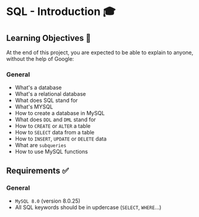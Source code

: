 # SQL - Introduction :mortar_board:

## Learning Objectives :scroll:
At the end of this project, you are expected to be able to explain to anyone, without the help of Google:

### General
* What's a database
* What's a relational database
* What does SQL stand for
* What's MYSQL
* How to create a database in MySQL
* What does `DDL` and `DML` stand for
* How to `CREATE` or `ALTER` a table
* How to `SELECT` data from a table
* How to `INSERT`, `UPDATE` or `DELETE` data
* What are `subqueries`
* How to use MySQL functions

## Requirements :white_check_mark:
### General
* `MySQL 8.0` (version 8.0.25)
* All SQL keywords should be in updercase (`SELECT`, `WHERE`...)
